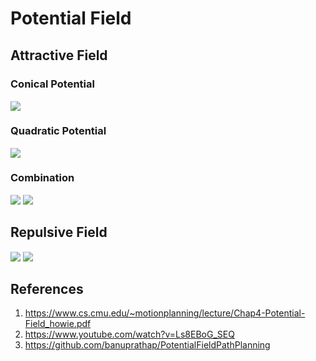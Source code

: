 # Potential Field

## Attractive Field
### Conical Potential
<!-- $\mathrm{U}{q_{att}} = \zeta {d(q, q_{goal})}$ --> <img style="transform: translateY(0.1em); background: white;" src="https://render.githubusercontent.com/render/math?math=%5Cmathrm%7BU%7D%7Bq_%7Batt%7D%7D%20%3D%20%5Czeta%20%7Bd(q%2C%20q_%7Bgoal%7D)%7D">

### Quadratic Potential
<!-- $\mathrm{U}{q_{att}} = \frac{1}{2}\zeta {d^{2}(q, q_{goal})}$ --> <img style="transform: translateY(0.1em); background: white;" src="https://render.githubusercontent.com/render/math?math=%5Cmathrm%7BU%7D%7Bq_%7Batt%7D%7D%20%3D%20%5Cfrac%7B1%7D%7B2%7D%5Czeta%20%7Bd%5E%7B2%7D(q%2C%20q_%7Bgoal%7D)%7D">


### Combination
<!-- $\mathrm{U}{q_att} = \frac{1}{2}\zeta {d^{2}(q, q_{goal}), d(q, q_{goal}) \le d_{goal}^{*} }$ --> <img style="transform: translateY(0.1em); background: white;" src="https://render.githubusercontent.com/render/math?math=%5Cmathrm%7BU%7D%7Bq_att%7D%20%3D%20%5Cfrac%7B1%7D%7B2%7D%5Czeta%20%7Bd%5E%7B2%7D(q%2C%20q_%7Bgoal%7D)%2C%20d(q%2C%20q_%7Bgoal%7D)%20%5Cle%20d_%7Bgoal%7D%5E%7B*%7D%20%7D">

<!-- $\mathrm{U}{q_att} = d^{*}_{goal}\zeta{d(q, q_{goal})}-\frac{1}{2}\zeta {(d^{*}_{goal})^{2}, d(q, q_{goal}) > d_{goal}^{*} }$ --> <img style="transform: translateY(0.1em); background: white;" src="https://render.githubusercontent.com/render/math?math=%5Cmathrm%7BU%7D%7Bq_att%7D%20%3D%20d%5E%7B*%7D_%7Bgoal%7D%5Czeta%7Bd(q%2C%20q_%7Bgoal%7D)%7D-%5Cfrac%7B1%7D%7B2%7D%5Czeta%20%7B(d%5E%7B*%7D_%7Bgoal%7D)%5E%7B2%7D%2C%20d(q%2C%20q_%7Bgoal%7D)%20%3E%20d_%7Bgoal%7D%5E%7B*%7D%20%7D">

## Repulsive Field
<!-- $\mathrm{U}{q_{rep}} = \frac{1}{2}\zeta{(\frac{1}{D(q)} - \frac{1}{Q^{*}})^2, D(q) \le Q^{*}}$ --> <img style="transform: translateY(0.1em); background: white;" src="https://render.githubusercontent.com/render/math?math=%5Cmathrm%7BU%7D%7Bq_%7Brep%7D%7D%20%3D%20%5Cfrac%7B1%7D%7B2%7D%5Czeta%7B(%5Cfrac%7B1%7D%7BD(q)%7D%20-%20%5Cfrac%7B1%7D%7BQ%5E%7B*%7D%7D)%5E2%2C%20D(q)%20%5Cle%20Q%5E%7B*%7D%7D">

<!-- $\mathrm{U}{q_{rep} = 0, D(q) > Q^{*}}$ --> <img style="transform: translateY(0.1em); background: white;" src="https://render.githubusercontent.com/render/math?math=%5Cmathrm%7BU%7D%7Bq_%7Brep%7D%20%3D%200%2C%20D(q)%20%3E%20Q%5E%7B*%7D%7D">

## References
1. https://www.cs.cmu.edu/~motionplanning/lecture/Chap4-Potential-Field_howie.pdf
2. https://www.youtube.com/watch?v=Ls8EBoG_SEQ
3. https://github.com/banuprathap/PotentialFieldPathPlanning